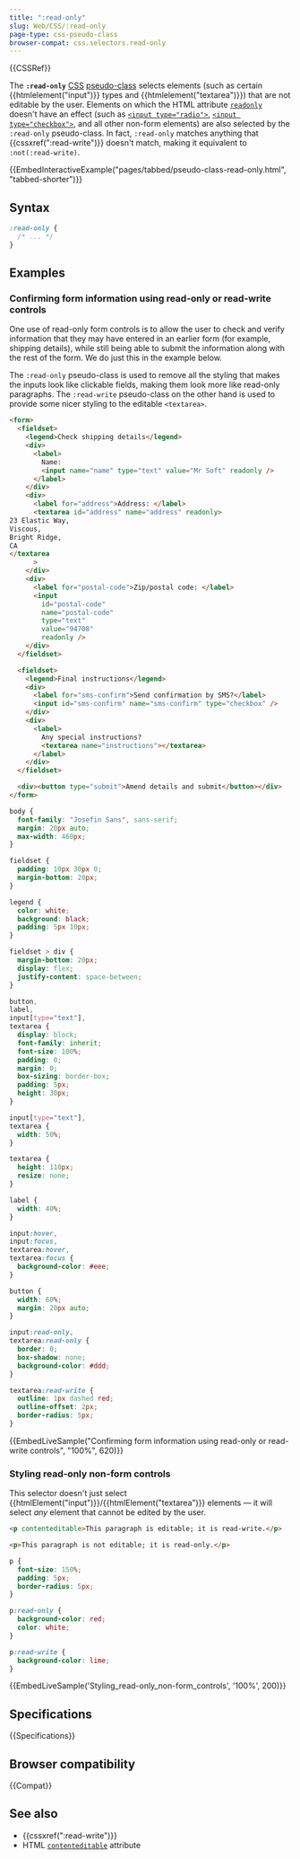 ```yaml
---
title: ":read-only"
slug: Web/CSS/:read-only
page-type: css-pseudo-class
browser-compat: css.selectors.read-only
---
```


{{CSSRef}}

The **`:read-only`** [CSS](/en-US/docs/Web/CSS) [pseudo-class](/en-US/docs/Web/CSS/Pseudo-classes) selects elements (such as certain {{htmlelement("input")}} types and {{htmlelement("textarea")}}) that are not editable by the user. Elements on which the HTML attribute [`readonly`](/en-US/docs/Web/HTML/Attributes/readonly) doesn't have an effect (such as [`<input type="radio">`](/en-US/docs/Web/HTML/Element/input/radio), [`<input type="checkbox">`](/en-US/docs/Web/HTML/Element/input/checkbox), and all other non-form elements) are also selected by the `:read-only` pseudo-class. In fact, `:read-only` matches anything that {{cssxref(":read-write")}} doesn't match, making it equivalent to `:not(:read-write)`.

{{EmbedInteractiveExample("pages/tabbed/pseudo-class-read-only.html", "tabbed-shorter")}}

## Syntax

```css
:read-only {
  /* ... */
}
```

## Examples

### Confirming form information using read-only or read-write controls

One use of read-only form controls is to allow the user to check and verify information that they may have entered in an earlier form (for example, shipping details), while still being able to submit the information along with the rest of the form. We do just this in the example below.

The `:read-only` pseudo-class is used to remove all the styling that makes the inputs look like clickable fields, making them look more like read-only paragraphs. The `:read-write` pseudo-class on the other hand is used to provide some nicer styling to the editable `<textarea>`.

```html hidden
<form>
  <fieldset>
    <legend>Check shipping details</legend>
    <div>
      <label>
        Name:
        <input name="name" type="text" value="Mr Soft" readonly />
      </label>
    </div>
    <div>
      <label for="address">Address: </label>
      <textarea id="address" name="address" readonly>
23 Elastic Way,
Viscous,
Bright Ridge,
CA
</textarea
      >
    </div>
    <div>
      <label for="postal-code">Zip/postal code: </label>
      <input
        id="postal-code"
        name="postal-code"
        type="text"
        value="94708"
        readonly />
    </div>
  </fieldset>

  <fieldset>
    <legend>Final instructions</legend>
    <div>
      <label for="sms-confirm">Send confirmation by SMS?</label>
      <input id="sms-confirm" name="sms-confirm" type="checkbox" />
    </div>
    <div>
      <label>
        Any special instructions?
        <textarea name="instructions"></textarea>
      </label>
    </div>
  </fieldset>

  <div><button type="submit">Amend details and submit</button></div>
</form>
```

```css hidden
body {
  font-family: "Josefin Sans", sans-serif;
  margin: 20px auto;
  max-width: 460px;
}

fieldset {
  padding: 10px 30px 0;
  margin-bottom: 20px;
}

legend {
  color: white;
  background: black;
  padding: 5px 10px;
}

fieldset > div {
  margin-bottom: 20px;
  display: flex;
  justify-content: space-between;
}

button,
label,
input[type="text"],
textarea {
  display: block;
  font-family: inherit;
  font-size: 100%;
  padding: 0;
  margin: 0;
  box-sizing: border-box;
  padding: 5px;
  height: 30px;
}

input[type="text"],
textarea {
  width: 50%;
}

textarea {
  height: 110px;
  resize: none;
}

label {
  width: 40%;
}

input:hover,
input:focus,
textarea:hover,
textarea:focus {
  background-color: #eee;
}

button {
  width: 60%;
  margin: 20px auto;
}
```

```css
input:read-only,
textarea:read-only {
  border: 0;
  box-shadow: none;
  background-color: #ddd;
}

textarea:read-write {
  outline: 1px dashed red;
  outline-offset: 2px;
  border-radius: 5px;
}
```

{{EmbedLiveSample("Confirming form information using read-only or read-write controls", "100%", 620)}}

### Styling read-only non-form controls

This selector doesn't just select {{htmlElement("input")}}/{{htmlElement("textarea")}} elements — it will select _any_ element that cannot be edited by the user.

```html
<p contenteditable>This paragraph is editable; it is read-write.</p>

<p>This paragraph is not editable; it is read-only.</p>
```

```css
p {
  font-size: 150%;
  padding: 5px;
  border-radius: 5px;
}

p:read-only {
  background-color: red;
  color: white;
}

p:read-write {
  background-color: lime;
}
```

{{EmbedLiveSample('Styling_read-only_non-form_controls', '100%', 200)}}

## Specifications

{{Specifications}}

## Browser compatibility

{{Compat}}

## See also

- {{cssxref(":read-write")}}
- HTML [`contenteditable`](/en-US/docs/Web/HTML/Global_attributes/contenteditable) attribute
